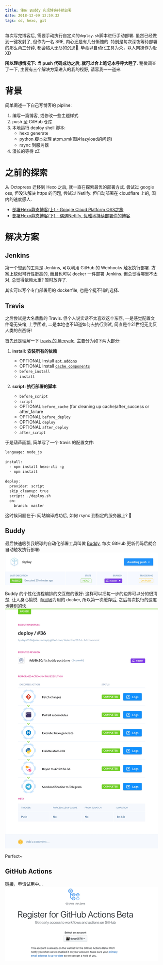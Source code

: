 ```yaml
---
title: 使用 Buddy 实现博客持续部署
date: 2018-12-09 12:59:32
tags: cd, hexo, git
---
```


每次写完博客后, 需要手动执行自定义的`deploy.sh`脚本进行手动部署. 虽然已经做到一键发射了, 但作为一名 SRE, 内心还是有几分惭愧的. 特别是每次深夜等待部署的那么两三分钟, 都会陷入无尽的沉思🤔. 毕竟以自动化工具为荣，以人肉操作为耻 XD

**所以理想情况下: 当 push 代码成功之后, 就可以合上笔记本呼呼大睡了**. 稍微调查了一下, 主要有三个解决方案进入的我的视野, 请容我一一道来.

<!--more-->

# 背景
简单阐述一下自己写博客的 pipline:
1. 编写一篇博客, 或修改一些主题样式
2. push 至 GitHub 仓库
3. 本地运行 deploy shell 脚本:
    - hexo generate
    - python 脚本处理 atom.xml(图片lazyload的问题)
    - rsync 到服务器
4. 漫长的等待 zZ

# 之前的探索
从 Octopress 迁移到 Hexo 之后, 就一直在探索最优的部署方式. 尝试过 google oss, 但没法解决 https 的问题, 尝试过 Netlify. 但自动部署在 cloudflare 上的, 国内的速度感人.
- [部署Hexo静态博客(上) - Google Cloud Platform OSS之旅](/blog/20180819/deploy-hexo-blog-to-gcp-oss/)
- [部署Hexo静态博客(下) - 偶遇Netlify, 优雅地持续部署你的博客](/blog/20180819/deploy-hexo-blog-to-netlify/)

# 解决方案
## Jenkins
第一个想到的工具是 Jenkins, 可以利用 GitHub 的 Webhooks 触发执行部署. 方案上貌似可行性挺高的, 而且也可以 docker 一件部署 Jenkins. 但总觉得哪里不太对, 总觉得依赖太重? 暂时放弃了.

其实可以写个专门部署用的 dockerfile, 也是个挺不错的选择.

## Travis
之后尝试是大名鼎鼎的 Travis. 但个人说实话不太喜欢这个东西, 一是感觉配置文件毫无头绪, 上手困难, 二是本地也不知道如何去执行测试, 简直是个21世纪无比反人类的东西呀!

首先还是理解一下 [travis 的 lifecycle](https://docs.travis-ci.com/user/job-lifecycle/#the-job-lifecycle), 主要分为如下两大部分:

1. **install: 安装所有的依赖**
    - OPTIONAL Install [`apt addons`](https://docs.travis-ci.com/user/installing-dependencies/#installing-packages-with-the-apt-addon)
    - OPTIONAL Install [`cache components`](https://docs.travis-ci.com/user/caching)
    - `before_install`
    - `install`

2. **script: 执行部署的脚本**
    - `before_script`
    - `script`
    - OPTIONAL `before_cache` (for cleaning up cache)after_success or after_failure
    - OPTIONAL `before_deploy`
    - OPTIONAL `deploy`
    - OPTIONAL `after_deploy`
    - `after_script`

于是葫芦画瓢, 简单写了一个 travis 的配置文件:
```
language: node_js

install:
  - npm install hexo-cli -g
  - npm install

deploy:
  provider: script
  skip_cleanup: true
  script: ./deploy.sh
  on:
    branch: master
```

这时候问题在于: 网站编译成功后, 如何 rsync 到指定的服务器上? 🤔

## Buddy
最后快速吸引我眼球的自动化部署工具叫做 [Buddy](https://app.buddy.works), 每次 GitHub 更新代码后就会自动触发执行部署:
![](../images/blog/171216_cicd/15450540893764.jpg)

Buddy 的个性化流程编排的交互做的很好: 这样可以把每一步的边界可以分的很清楚, 让人身心愉悦. 而且因为用的 docker, 所以第一次缓存后, 之后每次执行的速度也特别的快.
![](../images/blog/171216_cicd/15450634864348.jpg)

Perfect~

## GitHub Actions
[链接](https://github.com/features/actions)，申请试用中...    
![](../images/blog/171216_cicd/15524872888810.jpg)



